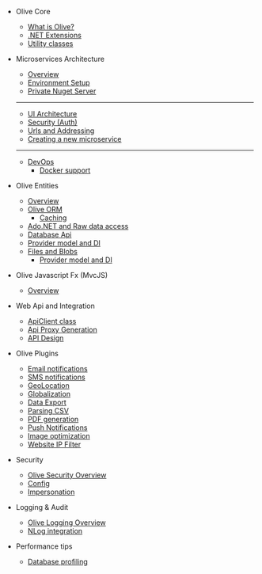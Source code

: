 * Olive Core

    * [What is Olive?](README.md)
    * [.NET Extensions](Core/Extensions.md)
    * [Utility classes](Core/Utilities.md)

* Microservices Architecture
    * [Overview](Microservices/Overview.md)
    * [Environment Setup](Microservices/Setup.md)
    * [Private Nuget Server](Microservices/PrivateNuget.md)
    -----------------------    
    * [UI Architecture](Microservices/UI.Architecture.md)
    * [Security (Auth)](Microservices/Auth.md)
    * [Urls and Addressing](Microservices/Addressing.md)
    * [Creating a new microservice](Microservices/Create.New.md)
    
    -----------------------
    * [DevOps](Microservices/Docker.md)
        * [Docker support](Microservices/Docker.md)

* Olive Entities
    * [Overview](Entities/Overview.md)
    * [Olive ORM](Entities/ORM.md)
       * [Caching]()
    * [Ado.NET and Raw data access](AdoNet.md)
    * [Database Api](Entities/Database.md)
    * [Provider model and DI](Entities/DI.md)
    * [Files and Blobs](Entities/Blob.md)
       * [Provider model and DI]()

* Olive Javascript Fx (MvcJS)
    * [Overview](MvcJS/Overview.md)    
    
* Web Api and Integration
    * [ApiClient class]()
    * [Api Proxy Generation]()
    * [API Design](Microservices/APIDesign.md)
    
* Olive Plugins
    * [Email notifications]()
    * [SMS notifications]()
    * [GeoLocation]()
    * [Globalization]()
    * [Data Export]()
    * [Parsing CSV]()
    * [PDF generation]()
    * [Push Notifications]()
    * [Image optimization]()
    * [Website IP Filter]()

* Security
    * [Olive Security Overview](Security/Security.md)
    * [Config](Security/Config.md)
    * [Impersonation]()
    
* Logging & Audit
    * [Olive Logging Overview](Logging/Logging.md)
    * [NLog integration](Logging/NLog.md)

* Performance tips
    * [Database profiling]()
